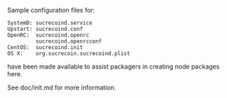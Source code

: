 Sample configuration files for:
```
SystemD: sucrecoind.service
Upstart: sucrecoind.conf
OpenRC:  sucrecoind.openrc
         sucrecoind.openrcconf
CentOS:  sucrecoind.init
OS X:    org.sucrecoin.sucrecoind.plist
```
have been made available to assist packagers in creating node packages here.

See doc/init.md for more information.
